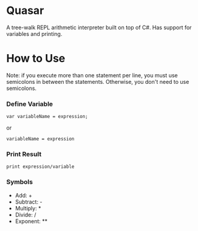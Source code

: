 # Quasar
A tree-walk REPL arithmetic interpreter built on top of C#. Has support for variables and printing.

# How to Use

Note: 
if you execute more than one statement per line, you must use semicolons in between the statements. Otherwise, you don't need to use semicolons.

### Define Variable
```
var variableName = expression;
```
or
```
variableName = expression
```

### Print Result
```
print expression/variable
```

### Symbols
- Add: +
- Subtract: -
- Multiply: *
- Divide: /
- Exponent: **

